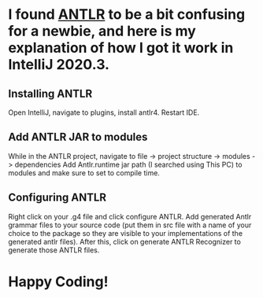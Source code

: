 # I found [ANTLR](https://www.antlr.org/) to be a bit confusing for a newbie, and here is my explanation of how I got it work in IntelliJ 2020.3.
## Installing ANTLR
Open IntelliJ, navigate to plugins, install antlr4. Restart IDE. 
## Add ANTLR JAR to modules
While in the ANTLR project, navigate to file -> project structure -> modules -> dependencies
Add Antlr.runtime jar path (I searched using This PC) to modules and make sure to set to compile time.
## Configuring ANTLR
Right click on your .g4 file and click configure ANTLR.
Add generated Antlr grammar files to your source code (put them in src file with a name of your choice to the package so they are visible to your implementations of the generated antlr files). After this, click on generate ANTLR Recognizer to generate those ANTLR files. 
# Happy Coding! 









